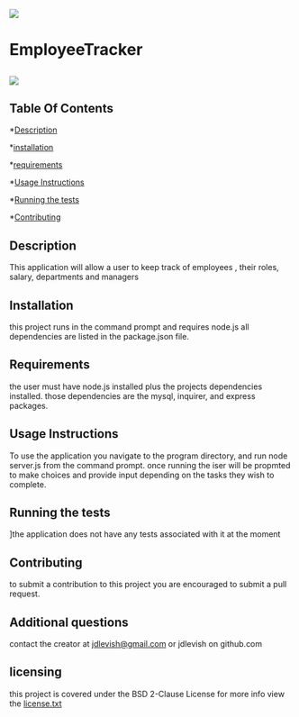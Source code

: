 
![]("./public/screen.png")
# EmployeeTracker

## ![](https://img.shields.io/github/license/jdlevish/EmployeeTracker/)

## Table Of Contents

*[Description](#Description)

*[installation](#Installation)

*[requirements](#requirements)

*[Usage Instructions](#Usage-Instructions)

*[Running the tests](#Running-the-tests)

*[Contributing](#Contributing)
## Description
This application will allow a user to keep track of employees , their roles, salary, departments and managers
    
## Installation
    
this project runs in the command prompt and requires node.js all dependencies are listed in the package.json file.
    
## Requirements
    
the user must have node.js installed plus the projects dependencies installed. those dependencies are the mysql, inquirer, and express packages.
## Usage Instructions

To use the application you navigate to the program directory, and run node server.js from the command prompt. once running the iser will be propmted to make choices and provide input depending on the tasks they wish to complete.
    
## Running the tests
    
]the application does not have any tests associated with it at the moment
    
## Contributing
    
to submit a contribution to this project you are encouraged to submit a pull request.

## Additional questions
contact the creator at jdlevish@gmail.com or jdlevish on github.com

## licensing
this project is covered under the BSD 2-Clause License for more info view the  [license.txt](/license.txt)
    